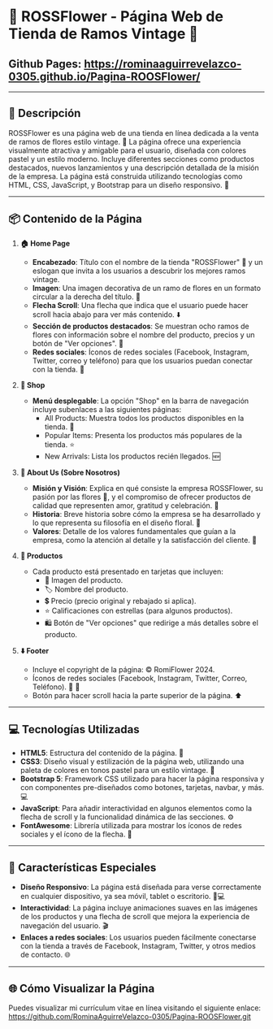 # 🌸 ROSSFlower - Página Web de Tienda de Ramos Vintage 🌸

## Github Pages: https://rominaaguirrevelazco-0305.github.io/Pagina-ROOSFlower/

---

## 📝 Descripción

ROSSFlower es una página web de una tienda en línea dedicada a la venta de ramos de flores estilo vintage. 🌷 La página ofrece una experiencia visualmente atractiva y amigable para el usuario, diseñada con colores pastel y un estilo moderno. Incluye diferentes secciones como productos destacados, nuevos lanzamientos y una descripción detallada de la misión de la empresa. La página está construida utilizando tecnologías como HTML, CSS, JavaScript, y Bootstrap para un diseño responsivo. 🌟

---

## 📦 Contenido de la Página

1. **🏠 Home Page**
   - **Encabezado**: Título con el nombre de la tienda "ROSSFlower" 🌺 y un eslogan que invita a los usuarios a descubrir los mejores ramos vintage.
   - **Imagen**: Una imagen decorativa de un ramo de flores en un formato circular a la derecha del título. 💐
   - **Flecha Scroll**: Una flecha que indica que el usuario puede hacer scroll hacia abajo para ver más contenido. ⬇️
   - **Sección de productos destacados**: Se muestran ocho ramos de flores con información sobre el nombre del producto, precios y un botón de "Ver opciones". 🌹
   - **Redes sociales**: Íconos de redes sociales (Facebook, Instagram, Twitter, correo y teléfono) para que los usuarios puedan conectar con la tienda. 📱

2. **🛒 Shop**
   - **Menú desplegable**: La opción "Shop" en la barra de navegación incluye subenlaces a las siguientes páginas:
     - All Products: Muestra todos los productos disponibles en la tienda. 🌼
     - Popular Items: Presenta los productos más populares de la tienda. ⭐
     - New Arrivals: Lista los productos recién llegados. 🆕

3. **🌷 About Us (Sobre Nosotros)**
   - **Misión y Visión**: Explica en qué consiste la empresa ROSSFlower, su pasión por las flores 🌻, y el compromiso de ofrecer productos de calidad que representen amor, gratitud y celebración. 💖
   - **Historia**: Breve historia sobre cómo la empresa se ha desarrollado y lo que representa su filosofía en el diseño floral. 🌱
   - **Valores**: Detalle de los valores fundamentales que guían a la empresa, como la atención al detalle y la satisfacción del cliente. 🎯

4. **🌼 Productos**
   - Cada producto está presentado en tarjetas que incluyen:
     - 🌸 Imagen del producto.
     - 🏷️ Nombre del producto.
     - 💲 Precio (precio original y rebajado si aplica).
     - ⭐ Calificaciones con estrellas (para algunos productos).
     - 🛍️ Botón de "Ver opciones" que redirige a más detalles sobre el producto.

5. **⬇️ Footer**
   - Incluye el copyright de la página: © RomiFlower 2024.
   - Íconos de redes sociales (Facebook, Instagram, Twitter, Correo, Teléfono). 📧 📱
   - Botón para hacer scroll hacia la parte superior de la página. ⬆️

---

## 💻 Tecnologías Utilizadas

- **HTML5**: Estructura del contenido de la página. 🧱
- **CSS3**: Diseño visual y estilización de la página web, utilizando una paleta de colores en tonos pastel para un estilo vintage. 🎨
- **Bootstrap 5**: Framework CSS utilizado para hacer la página responsiva y con componentes pre-diseñados como botones, tarjetas, navbar, y más. 💻
- **JavaScript**: Para añadir interactividad en algunos elementos como la flecha de scroll y la funcionalidad dinámica de las secciones. ⚙️
- **FontAwesome**: Librería utilizada para mostrar los íconos de redes sociales y el ícono de la flecha. 🔗

---

## 🎯 Características Especiales

- **Diseño Responsivo**: La página está diseñada para verse correctamente en cualquier dispositivo, ya sea móvil, tablet o escritorio. 📱💻
- **Interactividad**: La página incluye animaciones suaves en las imágenes de los productos y una flecha de scroll que mejora la experiencia de navegación del usuario. 🎬
- **Enlaces a redes sociales**: Los usuarios pueden fácilmente conectarse con la tienda a través de Facebook, Instagram, Twitter, y otros medios de contacto. 🌐

---

## 🌐 Cómo Visualizar la Página

Puedes visualizar mi currículum vitae en línea visitando el siguiente enlace: https://github.com/RominaAguirreVelazco-0305/Pagina-ROOSFlower.git
